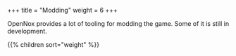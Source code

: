 +++
title = "Modding"
weight = 6
+++

OpenNox provides a lot of tooling for modding the game. Some of it is still in development.

{{% children sort="weight" %}}